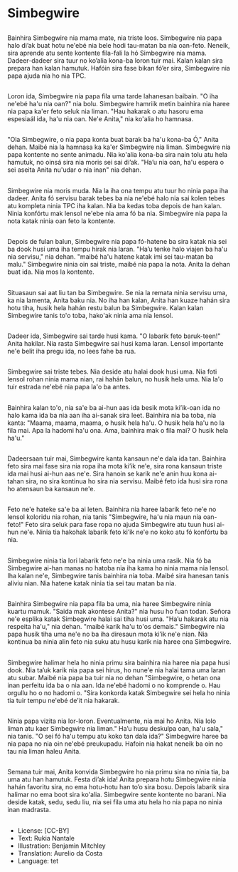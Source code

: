 # Simbegwire

##
Bainhira Simbegwire nia mama mate, nia triste loos. Simbegwire nia papa halo di’ak buat hotu ne'ebé nia bele hodi tau-matan ba nia oan-feto. Neneik, sira aprende atu sente kontente fila-fali la hó Simbegwire nia mama. Dadeer-dadeer sira tuur no ko’alia kona-ba loron tuir mai. Kalan kalan sira prepara han kalan hamutuk. Hafóin sira fase bikan fó’er sira, Simbegwire nia papa ajuda nia ho nia TPC.

##
Loron ida, Simbegwire nia papa fila uma tarde lahanesan baibain. "O iha ne'ebé ha'u nia oan?" nia bolu. Simbegwire hamriik metin bainhira nia haree nia papa ka'er feto seluk nia liman. "Hau hakarak o atu hasoru ema espesiaál ida, ha'u nia oan. Ne'e Anita," nia ko'alia ho hamnasa.

##
"Ola Simbegwire, o nia papa konta buat barak ba ha'u kona-ba Ó," Anita dehan. Maibé nia la hamnasa ka ka'er Simbegwire nia liman. Simbegwire nia papa kontente no sente animadu. Nia ko'alia kona-ba sira nain tolu atu hela hamutuk, no oinsá sira nia moris sei sai di’ak. "Ha’u nia oan, ha'u espera o sei aseita Anita nu'udar o nia inan" nia dehan.

##
Simbegwire nia moris muda. Nia la iha ona tempu atu tuur ho ninia papa iha dadeer. Anita fó servisu barak tebes ba nia ne'ebé halo nia sai kolen tebes atu kompleta ninia TPC iha kalan. Nia ba kedas toba depois de han kalan. Ninia konfórtu mak lensol ne'ebe nia ama fó ba nia. Simbegwire nia papa la nota katak ninia oan feto la kontente.

##
Depois de fulan balun, Simbegwire nia papa fó-hatene ba sira katak nia sei ba dook husi uma iha tempu hirak nia laran. "Ha’u tenke halo viajen ba ha'u nia servisu," nia dehan. "maibé ha'u hatene katak imi sei tau-matan ba malu." Simbegwire ninia oin sai triste, maibé nia papa la nota. Anita la dehan buat ida. Nia mos la kontente.

##
Situasaun sai aat liu tan ba Simbegwire. Se nia la remata ninia servisu uma, ka nia lamenta, Anita baku nia. No iha han kalan, Anita han kuaze hahán sira hotu tiha, husik hela hahán restu balun ba Simbegwire. Kalan kalan Simbegwire tanis to'o toba, hako'ak ninia ama nia lensol.

##
Dadeer ida, Simbegwire sai tarde husi kama. "O labarik feto baruk-teen!" Anita hakilar. Nia rasta Simbegwire sai husi kama laran. Lensol importante ne'e belit iha pregu ida, no lees fahe ba rua.

##
Simbegwire sai triste tebes. Nia deside atu halai dook husi uma. Nia foti lensol rohan ninia mama nian, rai hahán balun, no husik hela uma. Nia la'o tuir estrada ne'ebé nia papa la'o ba antes.

##
Bainhira kalan to'o, nia sa'e ba ai-hun aas ida besik mota ki’ik-oan ida no halo kama ida ba nia aan iha ai-sanak sira leet. Bainhira nia ba toba, nia kanta: "Maama, maama, maama, o husik hela ha'u. O husik hela ha'u no la fila mai. Apa la hadomi ha'u ona. Ama, bainhira mak o fila mai? O husik hela ha'u."

##
Dadeersaan tuir mai, Simbegwire kanta kansaun ne'e dala ida tan. Bainhira feto sira mai fase sira nia ropa iha mota ki’ik ne'e, sira rona kansaun triste ida mai husi ai-hun aas ne'e. Sira hanoin se karik ne'e anin huu kona ai-tahan sira, no sira kontinua ho sira nia servisu. Maibé feto ida husi sira rona ho atensaun ba kansaun ne'e.

##
Feto ne'e hateke sa'e ba ai leten. Bainhira nia haree labarik feto ne'e no lensol koloridu nia rohan, nia tanis "Simbegwire, ha'u nia maun nia oan-feto!" Feto sira seluk para fase ropa no ajuda Simbegwire atu tuun husi ai-hun ne'e. Ninia tia hakohak labarik feto ki’ik ne'e no koko atu fó konfórtu ba nia.

##
Simbegwire ninia tia lori labarik feto ne'e ba ninia uma rasik. Nia fó ba Simbegwire ai-han manas no hatoba nia iha kama ho ninia mama nia lensol. Iha kalan ne'e, Simbegwire tanis bainhira nia toba. Maibé sira hanesan tanis aliviu nian. Nia hatene katak ninia tia sei tau matan ba nia.

##
Bainhira Simbegwire nia papa fila ba uma, nia haree Simbegwire ninia kuartu mamuk. "Saida mak akontese Anita?" nia husu ho fuan todan. Señora ne'e esplika katak Simbegwire halai sai tiha husi uma. "Ha’u hakarak atu nia respeita ha'u," nia dehan. "maibé karik ha'u to'os demais." Simbegwire nia papa husik tiha uma ne'e no ba iha diresaun mota ki’ik ne'e nian. Nia kontinua ba ninia alin feto nia suku atu husu karik nia haree ona Simbegwire.

##
Simbegwire halimar hela ho ninia primu sira bainhira nia haree nia papa husi dook. Nia ta’uk karik nia papa sei hirus, ho nune'e nia halai tama uma laran atu subar. Maibé nia papa ba tuir nia no dehan "Simbegwire, o hetan ona inan perfeitu ida ba o nia aan. Ida ne'ebé hadomi o no komprende o. Hau orgullu ho o no hadomi o. "Sira konkorda katak Simbegwire sei hela ho ninia tia tuir tempu ne'ebé de'it nia hakarak.

##
Ninia papa vizita nia lor-loron. Eventualmente, nia mai ho Anita. Nia lolo liman atu kaer Simbegwire nia liman." Ha’u husu deskulpa oan, ha'u sala," nia tanis. "O sei fó ha'u tempu atu koko tan dala ida?" Simbegwire haree ba nia papa no nia oin ne'ebé preukupadu. Hafoin nia hakat neneik ba oin no tau nia liman haleu Anita.

##
Semana tuir mai, Anita konvida Simbegwire ho nia primu sira no ninia tia, ba uma atu han hamutuk. Festa di’ak ida! Anita prepara hotu Simbegwire ninia hahán favoritu sira, no ema hotu-hotu han to’o sira bosu. Depois labarik sira halimar no ema boot sira ko'alia. Simbegwire sente kontente no barani. Nia deside katak, sedu, sedu liu, nia sei fila uma atu hela ho nia papa no ninia inan madrasta.

##
* License: [CC-BY]
* Text: Rukia Nantale
* Illustration: Benjamin Mitchley
* Translation: Aurelio da Costa
* Language: tet

